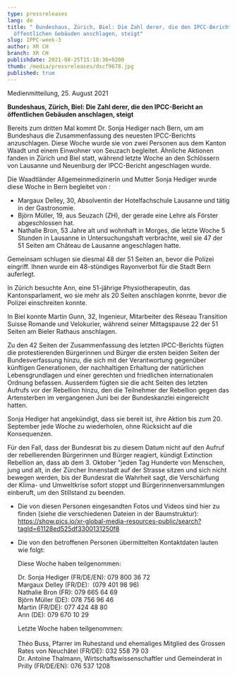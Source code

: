 ```yaml
---
type: pressreleases
lang: de
title: " Bundeshaus, Zürich, Biel: Die Zahl derer, die den IPCC-Bericht an
  öffentlichen Gebäuden anschlagen, steigt"
slug: IPPC-week-3
author: XR CH
branch: XR CH
publishdate: 2021-08-25T15:18:36+0200
thumb: /media/pressreleases/dscf9678.jpg
published: true
---
```

Medienmitteilung, 25.  August 2021

**Bundeshaus, Zürich, Biel: Die Zahl derer, die den IPCC-Bericht an öffentlichen Gebäuden anschlagen, steigt**

Bereits zum dritten Mal kommt Dr. Sonja Hediger nach Bern, um am Bundeshaus die Zusammenfassung des neuesten IPCC-Berichts anzuschlagen. Diese Woche wurde sie von zwei Personen aus dem Kanton Waadt und einem Einwohner von Seuzach begleitet. Ähnliche Aktionen fanden in Zürich und Biel statt, während letzte Woche an den Schlössern von Lausanne und Neuenburg der IPCC-Bericht angeschlagen wurde.

Die Waadtländer Allgemeinmedizinerin und Mutter Sonja Hediger wurde diese Woche in Bern begleitet von :

* Margaux Delley, 30, Absolventin der Hotelfachschule Lausanne und tätig in der Gastronomie.
* Björn Müller, 19, aus Seuzach (ZH), der gerade eine Lehre als Förster abgeschlossen hat.
* Nathalie Bron, 53 Jahre alt und wohnhaft in Morges, die letzte Woche 5 Stunden in Lausanne in Untersuchungshaft verbrachte, weil sie 47 der 51 Seiten am Château de Lausanne angeschlagen hatte.

Gemeinsam schlugen sie diesmal 48 der 51 Seiten an, bevor die Polizei eingriff. Ihnen wurde ein 48-stündiges Rayonverbot für die Stadt Bern auferlegt.

In Zürich besuchte Ann, eine 51-jährige Physiotherapeutin, das Kantonsparlament, wo sie mehr als 20 Seiten anschlagen konnte, bevor die Polizei einschreiten konnte.

In Biel konnte Martin Gunn, 32, Ingenieur, Mitarbeiter des Réseau Transition Suisse Romande und Velokurier, während seiner Mittagspause 22 der 51 Seiten am Bieler Rathaus anschlagen.

Zu den 42 Seiten der Zusammenfassung des letzten IPCC-Berichts fügten die protestierenden Bürgerinnen und Bürger die ersten beiden Seiten der Bundesverfassung hinzu, die sich mit der Verantwortung gegenüber künftigen Generationen, der nachhaltigen Erhaltung der natürlichen Lebensgrundlagen und einer gerechten und friedlichen internationalen Ordnung befassen. Ausserdem fügten sie die acht Seiten des letzten Aufrufs vor der Rebellion hinzu, den die Teilnehmer der Rebellion gegen das Artensterben im vergangenen Juni bei der Bundeskanzlei eingereicht hatten.

Sonja Hediger hat angekündigt, dass sie bereit ist, ihre Aktion bis zum 20. September jede Woche zu wiederholen, ohne Rücksicht auf die Konsequenzen.

Für den Fall, dass der Bundesrat bis zu diesem Datum nicht auf den Aufruf der rebellierenden Bürgerinnen und Bürger reagiert, kündigt Extinction Rebellion an, dass ab dem 3. Oktober "jeden Tag Hunderte von Menschen, jung und alt, in der Zürcher Innenstadt auf der Strasse sitzen und sich nicht bewegen werden, bis der Bundesrat die Wahrheit sagt, die Verschärfung der Klima- und Umweltkrise sofort stoppt und Bürgerinnenversammlungen einberuft, um den Stillstand zu beenden. 

* Die von diesen Personen eingesandten Fotos und Videos sind hier zu finden (siehe die verschiedenen Dateien in der Baumstruktur): https://show.pics.io/xr-global-media-resources-public/search?tagId=61128ed525df3300131250f8
* Die von den betroffenen Personen übermittelten Kontaktdaten lauten wie folgt:

  Diese Woche haben teilgenommen:

  Dr. Sonja Hediger (FR/DE/EN): 079 800 36 72\
  Margaux Delley (FR/DE):  (079 401 98 96)\
  Nathalie Bron (FR): 079 665 64 69\
  Björn Müller (DE): 078 756 96 46\
  Martin (FR/DE): 077 424 48 80\
  Ann (DE): 079 670 10 29

  Letzte Woche haben teilgenommen:\
  \
  Théo Buss, Pfarrer im Ruhestand und ehemaliges Mitglied des Grossen Rates von Neuchâtel (FR/DE): 032 558 79 03\
  Dr. Antoine Thalmann, Wirtschaftswissenschaftler und Gemeinderat in Prilly (FR/DE/EN): 076 537 1208
